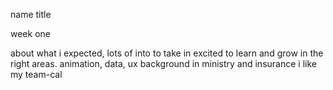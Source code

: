 name
title

week one

about what i expected, lots of into to take in
excited to learn and grow in the right areas. animation, data, ux
background in ministry and insurance
i like my team-cal